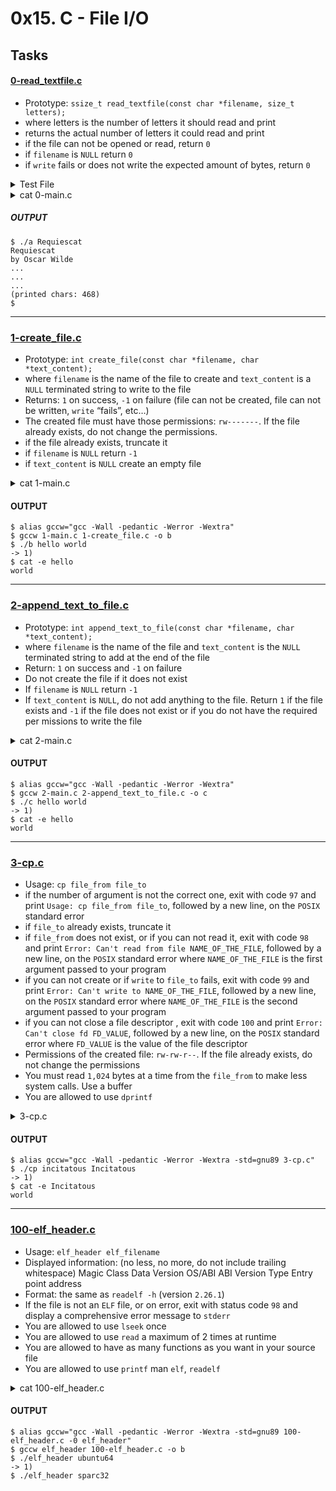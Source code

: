 # 0x15. C - File I/O

## Tasks

#### [0-read_textfile.c](./0-read_textfile.c)
- Prototype: `ssize_t read_textfile(const char *filename, size_t letters);`
- where letters is the number of letters it should read and print
- returns the actual number of letters it could read and print
- if the file can not be opened or read, return `0`
- if `filename` is `NULL` return `0`
- if `write` fails or does not write the expected amount of bytes, return `0`

<details>
<summary>Test File</summary>
    
```
Requiescat
by Oscar Wilde

Tread lightly, she is near
Under the snow,
Speak gently, she can hear
The daisies grow.

All her bright golden hair
Tarnished with rust,
She that was young and fair
Fallen to dust.

Lily-like, white as snow,
She hardly knew
She was a woman, so
Sweetly she grew.

Coffin-board, heavy stone,
Lie on her breast,
I vex my heart alone,
She is at rest.

Peace, Peace, she cannot hear
Lyre or sonnet,
All my life's buried here,
Heap earth upon it.
```

</details>

<details>
<summary>cat 0-main.c</summary>
    
```C
#include <stdio.h>
#include <stdlib.h>
#include "main.h"

/**
 * main - check the code.
 *
 * Return: Always 0.
 */
int main(int ac, char **av)
{
    ssize_t n;

    if (ac != 2)
    {
        dprintf(2, "Usage: %s filename\n", av[0]);
        exit(1);
    }
    n = read_textfile(av[1], 114);
    printf("\n(printed chars: %li)\n", n);
    n = read_textfile(av[1], 1024);
    printf("\n(printed chars: %li)\n", n);
    return (0);
}
```
</details>

##### OUTPUT
```
$ ./a Requiescat
Requiescat
by Oscar Wilde
...
...
...
(printed chars: 468)
$
```
---

### [1-create_file.c](./1-create_file.c)

* Prototype: `int create_file(const char *filename, char *text_content);`
* where `filename` is the name of the file to create and `text_content` is a `NULL` terminated string to write to the file
* Returns: `1` on success, `-1` on failure (file can not be created, file can not be written, `write` “fails”, etc…)
* The created file must have those permissions: `rw-------`. If the file already exists, do not change the permissions.
* if the file already exists, truncate it
* if `filename` is `NULL` return `-1`
* if `text_content` is `NULL` create an empty file

<details>
<summary>cat 1-main.c</summary>

```C
#include <stdio.h>
#include <stdlib.h>
#include "main.h"

/**
 * main - check the code.
 *
 * Return: Always 0.
 */
int main(int ac, char **av)
{
    int res;

    if (ac != 3)
    {
        dprintf(2, "Usage: %s filename text\n", av[0]);
        exit(1);
    }
    res = create_file(av[1], av[2]);
    printf("-> %i)\n", res);
    return (0);
}
```

</details>

#### OUTPUT

```
$ alias gccw="gcc -Wall -pedantic -Werror -Wextra" 
$ gccw 1-main.c 1-create_file.c -o b
$ ./b hello world
-> 1)
$ cat -e hello
world
```
---

### [2-append_text_to_file.c](./2-append_text_to_file.c)

* Prototype: `int append_text_to_file(const char *filename, char *text_content);`
* where `filename` is the name of the file and `text_content` is the `NULL` terminated string to add at the end of the file
* Return: `1` on success and `-1` on failure
* Do not create the file if it does not exist
* If `filename` is `NULL` return `-1`
* If `text_content` is `NULL`, do not add anything to the file. Return `1` if the file exists and `-1` if the file does not exist or if you do not have the required per  missions to write the file

<details>
<summary>cat 2-main.c</summary>

```C
#include <stdio.h>
#include <stdlib.h>
#include "main.h"

/**
 * main - check the code.
 *
 * Return: Always 0.
 */
int main(int ac, char **av)
{
    int res;

    if (ac != 3)
    {
        dprintf(2, "Usage: %s filename text\n", av[0]);
        exit(1);
    }
    res = append_file(av[1], av[2]);
    printf("-> %i)\n", res);
    return (0);
}
```

</details>

#### OUTPUT

```
$ alias gccw="gcc -Wall -pedantic -Werror -Wextra" 
$ gccw 2-main.c 2-append_text_to_file.c -o c
$ ./c hello world
-> 1)
$ cat -e hello
world
```
---

### [3-cp.c](./3-cp.c)

* Usage: `cp file_from file_to`
* if the number of argument is not the correct one, exit with code `97` and print `Usage: cp file_from file_to`, followed by a new line, on the `POSIX` standard error
* if `file_to` already exists, truncate it
* if `file_from` does not exist, or if you can not read it, exit with code `98` and print `Error: Can't read from file NAME_OF_THE_FILE`, followed by a new line, on the `POSIX` standard error
where `NAME_OF_THE_FILE` is the first argument passed to your program
* if you can not create or if `write` to `file_to` fails, exit with code `99` and print `Error: Can't write to NAME_OF_THE_FILE`, followed by a new line, on the `POSIX` standard error
where `NAME_OF_THE_FILE` is the second argument passed to your program
* if you can not close a file descriptor , exit with code `100` and print `Error: Can't close fd FD_VALUE`, followed by a new line, on the `POSIX` standard error
where `FD_VALUE` is the value of the file descriptor
* Permissions of the created file: `rw-rw-r--`. If the file already exists, do not change the permissions
* You must read `1,024` bytes at a time from the `file_from` to make less system calls. Use a buffer
* You are allowed to use `dprintf`
<details>
<summary>3-cp.c</summary>

```
```

</details>

#### OUTPUT

```
$ alias gccw="gcc -Wall -pedantic -Werror -Wextra -std=gnu89 3-cp.c"
$ ./cp incitatous Incitatous
-> 1)
$ cat -e Incitatous
world
```
---

### [100-elf_header.c](./100-elf_header.c)

* Usage: `elf_header elf_filename`
* Displayed information: (no less, no more, do not include trailing whitespace)
Magic
Class
Data
Version
OS/ABI
ABI Version
Type
Entry point address
* Format: the same as `readelf -h` (version `2.26.1`)
* If the file is not an `ELF` file, or on error, exit with status code `98` and display a comprehensive error message to `stderr`
* You are allowed to use `lseek` once
* You are allowed to use `read` a maximum of 2 times at runtime
* You are allowed to have as many functions as you want in your source file
* You are allowed to use `printf`
man `elf`, `readelf`

<details>
<summary>cat 100-elf_header.c</summary>

```
```

</details>

#### OUTPUT

```
$ alias gccw="gcc -Wall -pedantic -Werror -Wextra -std=gnu89 100-elf_header.c -0 elf_header"
$ gccw elf_header 100-elf_header.c -o b
$ ./elf_header ubuntu64
-> 1)
$ ./elf_header sparc32
```
